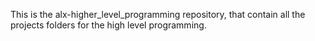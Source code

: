 This is the alx-higher_level_programming repository, that contain all the projects folders for the high level programming.
